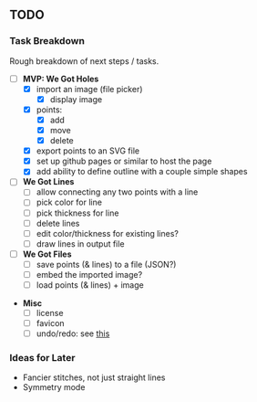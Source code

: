 ## TODO

### Task Breakdown

Rough breakdown of next steps / tasks.

- [ ] **MVP: We Got Holes**
  - [x] import an image (file picker)
    - [x] display image
  - [x] points:
    - [x] add
    - [x] move
    - [x] delete
  - [x] export points to an SVG file
  - [x] set up github pages or similar to host the page
  - [x] add ability to define outline with a couple simple shapes
- [ ] **We Got Lines**
  - [ ] allow connecting any two points with a line
  - [ ] pick color for line
  - [ ] pick thickness for line
  - [ ] delete lines
  - [ ] edit color/thickness for existing lines?
  - [ ] draw lines in output file
- [ ] **We Got Files**
  - [ ] save points (& lines) to a file (JSON?)
  - [ ] embed the imported image?
  - [ ] load points (& lines) + image
- **Misc**
  - [ ] license
  - [ ] favicon
  - [ ] undo/redo: see [this](https://medium.com/@alm.ozdmr/fabric-js-history-operations-undo-redo-and-useful-tips-edeab8d4f48d)

### Ideas for Later

- Fancier stitches, not just straight lines
- Symmetry mode
